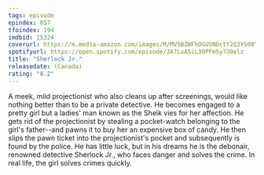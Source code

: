 ```yaml
---
tags: episode
epindex: 057
tfoindex: 194
imdbid: 15324
coverurl: https://m.media-amazon.com/images/M/MV5BZWFhOGU5NDctY2Q3YS00Y2VlLWI1NzEtZmIwY2ZiZjY4OTA2XkEyXkFqcGdeQXVyMDI2NDg0NQ@@._V1_SX202_CR0,0,202,300_.jpg
spotifyurl: https://open.spotify.com/episode/3A7LvA5iL30PFm5y730elz
title: "Sherlock Jr."
releasedate: (Canada)
rating: "8.2"
---
```


A meek, mild projectionist who also cleans up after screenings, would like nothing better than to be a private detective. He becomes engaged to a pretty girl but a ladies' man known as the Sheik vies for her affection. He gets rid of the projectionist by stealing a pocket-watch belonging to the girl's father--and pawns it to buy her an expensive box of candy. He then slips the pawn ticket into the projectionist's pocket and subsequently is found by the police. He has little luck, but in his dreams he is the debonair, renowned detective Sherlock Jr., who faces danger and solves the crime. In real life, the girl solves crimes quickly.